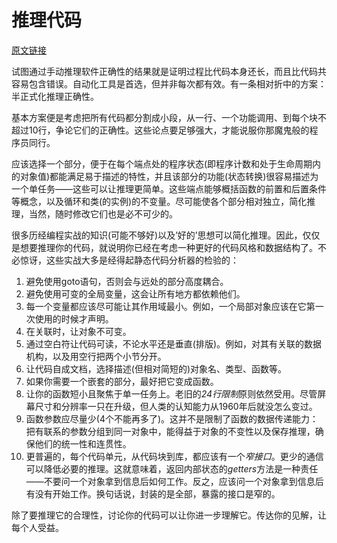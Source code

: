 # 推理代码

[原文链接](https://97-things-every-x-should-know.gitbooks.io/97-things-every-programmer-should-know/content/en/thing_15/)

试图通过手动推理软件正确性的结果就是证明过程比代码本身还长，而且比代码共容易包含错误。自动化工具是首选，但并非每次都有效。有一条相对折中的方案：半正式化推理正确性。

基本方案便是考虑把所有代码都分割成小段，从一行、一个功能调用、到每个块不超过10行，争论它们的正确性。这些论点要足够强大，才能说服你那魔鬼般的程序员同行。

应该选择一个部分，便于在每个端点处的程序状态(即程序计数和处于生命周期内的对象值)都能满足易于描述的特性，并且该部分的功能(状态转换)很容易描述为一个单任务——这些可以让推理更简单。这些端点能够概括函数的前置和后置条件等概念，以及循环和类(的实例)的不变量。尽可能使各个部分相对独立，简化推理，当然，随时修改它们也是必不可少的。

很多历经编程实战的知识(可能不够好)以及’好的’思想可以简化推理。因此，仅仅是想要推理你的代码，就说明你已经在考虑一种更好的代码风格和数据结构了。不必惊讶，这些实战大多是经得起静态代码分析器的检验的：
1. 避免使用goto语句，否则会与远处的部分高度耦合。
2. 避免使用可变的全局变量，这会让所有地方都依赖他们。
3. 每一个变量都应该尽可能让其作用域最小。例如，一个局部对象应该在它第一次使用的时候才声明。
4. 在关联时，让对象不可变。
5. 通过空白符让代码可读，不论水平还是垂直(排版)。例如，对其有关联的数据机构，以及用空行把两个小节分开。
6. 让代码自成文档，选择描述(但相对简短的)对象名、类型、函数等。
7. 如果你需要一个嵌套的部分，最好把它变成函数。
8. 让你的函数短小且聚焦于单一任务上。老旧的*24行限制*原则依然受用。尽管屏幕尺寸和分辨率一只在升级，但人类的认知能力从1960年后就没怎么变过。
9. 函数参数应尽量少(4个不能再多了)。这并不是限制了函数的数据传递能力：把有联系的参数分组到同一对象中，能得益于对象的不变性以及保存推理，确保他们的统一性和连贯性。
10. 更普遍的，每个代码单元，从代码块到库，都应该有一个*窄接口*。更少的通信可以降低必要的推理。这就意味着，返回内部状态的*getters*方法是一种责任——不要问一个对象拿到信息后如何工作。反之，应该问一个对象拿到信息后有没有开始工作。换句话说，封装的是全部，暴露的接口是窄的。

除了要推理它的合理性，讨论你的代码可以让你进一步理解它。传达你的见解，让每个人受益。
